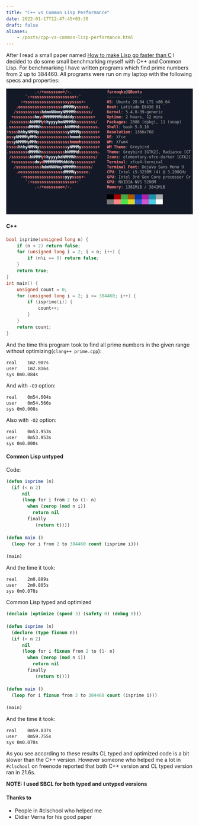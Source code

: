 ```yaml
---
title: "C++ vs Common Lisp Performance"
date: 2022-01-17T12:47:45+03:30
draft: false
aliases:
    - /posts/cpp-vs-common-lisp-performance.html
---
```


After I read a small paper named [How to make Lisp go faster than C](http://www.iaeng.org/IJCS/issues_v32/issue_4/IJCS_32_4_19.pdf) I decided to do some small benchmarking myself with C++ and Common Lisp. For benchmarking I have written programs which find prime numbers from 2 up to 384460. All programs were run on my laptop with the following specs and properties:

![Specs of Farooq's laptop](/farooqs-laptop-specs.png)

#### C++

```cpp
bool isprime(unsigned long n) {
    if (n < 2) return false;
    for (unsigned long i = 2; i < n; i++) {
        if (n%i == 0) return false;
    }
    return true;
}
int main() {
    unsigned count = 0;
    for (unsigned long i = 2; i <= 384460; i++) {
        if (isprime(i)) {
            count++;
        }
    }
    return count;
}
```

And the time this program took to find all prime numbers in the given range without optimizing(`clang++ prime.cpp`):

```
real    1m2.907s
user    1m2.816s
sys 0m0.084s
```

And with `-O3` option:

```
real    0m54.604s
user    0m54.566s
sys 0m0.008s
```

Also with `-O2` option:

```
real    0m53.953s
user    0m53.953s
sys 0m0.000s
```

#### Common Lisp untyped

Code:

```cl
(defun isprime (n)
  (if (< n 2)
      nil
      (loop for i from 2 to (1- n)
        when (zerop (mod n i))
          return nil
        finally
           (return t))))

(defun main ()
  (loop for i from 2 to 384460 count (isprime i)))

(main)
```

And the time it took:

```
real    2m0.889s
user    2m0.805s
sys 0m0.078s
```

Common Lisp typed and optimized

```cl
(declaim (optimize (speed 3) (safety 0) (debug 0)))

(defun isprime (n)
  (declare (type fixnum n))
  (if (< n 2)
      nil
      (loop for i fixnum from 2 to (1- n)
        when (zerop (mod n i))
          return nil
        finally
           (return t))))

(defun main ()
  (loop for i fixnum from 2 to 384460 count (isprime i)))

(main)
```

And the time it took:

```
real    0m59.837s
user    0m59.755s
sys 0m0.070s
```

As you see according to these results CL typed and optimized code is a bit slower than the C++ version. However someone who helped me a lot in `#clschool` on freenode reported that both C++ version and CL typed version ran in 21.6s.

**NOTE: I used SBCL for both typed and untyped versions**

#### Thanks to

 - People in #clschool who helped me
 - Didier Verna for his good paper

